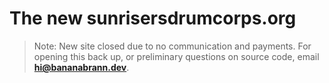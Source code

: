 # The new sunrisersdrumcorps.org

> Note: New site closed due to no communication and payments. For opening this back up, or preliminary questions on source code, email **hi@bananabrann.dev**.
